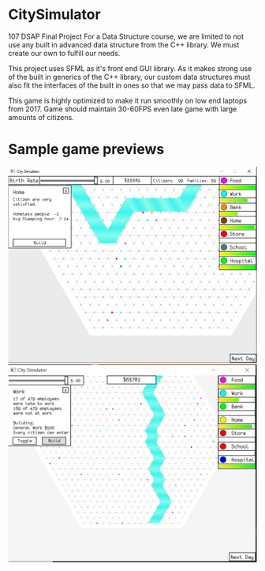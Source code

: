 # CitySimulator
107 DSAP Final Project
For a Data Structure course, we are limited to not use any built in advanced data structure from the C++ library. We must create our own to fulfill our needs.

This project uses SFML as it's front end GUI library. As it makes strong use of the built in generics of the C++ library, our custom data structures must also fit the interfaces of the built in ones so that we may pass data to SFML.


This game is highly optimized to make it run smoothly on low end laptops from 2017. Game should maintain 30-60FPS even late game with large amounts of citizens.

# Sample game previews
![Image 1](https://github.com/EricChen1248/CitySimulator/blob/master/image%201.png)
![Image 2](https://github.com/EricChen1248/CitySimulator/blob/master/image%202.png)
